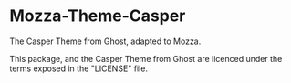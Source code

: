 Mozza-Theme-Casper
==================

The Casper Theme from Ghost, adapted to Mozza.

This package, and the Casper Theme from Ghost are licenced under the terms exposed in the "LICENSE" file.
